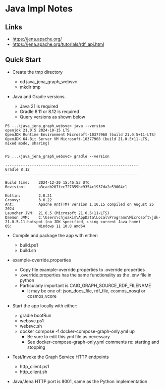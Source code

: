 # Java Impl Notes

## Links

- https://jena.apache.org/
- https://jena.apache.org/tutorials/rdf_api.html

## Quick Start

- Create the tmp directory
  - cd java_jena_graph_websvc
  - mkdir tmp
  
- Java and Gradle versions.
  - Java 21 is required
  - Gradle 8.11 or 8.12 is required
  - Query versions as shown below

```
PS ...\java_jena_graph_websvc> java --version
openjdk 21.0.5 2024-10-15 LTS
OpenJDK Runtime Environment Microsoft-10377968 (build 21.0.5+11-LTS)
OpenJDK 64-Bit Server VM Microsoft-10377968 (build 21.0.5+11-LTS, mixed mode, sharing)


PS ...\java_jena_graph_websvc> gradle --version

------------------------------------------------------------
Gradle 8.12
------------------------------------------------------------

Build time:    2024-12-20 15:46:53 UTC
Revision:      a3cacb207fec727859be9354c1937da2e59004c1

Kotlin:        2.0.21
Groovy:        3.0.22
Ant:           Apache Ant(TM) version 1.10.15 compiled on August 25 2024
Launcher JVM:  21.0.5 (Microsoft 21.0.5+11-LTS)
Daemon JVM:    C:\Users\chjoakim\AppData\Local\Programs\Microsoft\jdk-21.0.5.11-hotspot (no JDK specified, using current Java home)
OS:            Windows 11 10.0 amd64
```

- Compile and package the app with either:
  - build.ps1
  - build.sh

- example-override.properties
  - Copy file example-override.properties to .override.properties
  - .override.properties has the same functionality as the .env file in python
  - Particularly important is CAIG_GRAPH_SOURCE_RDF_FILENAME
    - It may be one of: json_docs_file, rdf_file, cosmos_nosql or cosmos_vcore

- Start the app locally with either:
  - gradle bootRun
  - websvc.ps1
  - websvc.sh
  - docker compose -f docker-compose-graph-only.yml up
    - Be sure to edit this yml file as necessary
    - See docker-compose-graph-only.yml comments re: starting and stopping

- Test/Invoke the Graph Service HTTP endpoints
  - http_client.ps1
  - http_client.sh

- Java/Jena HTTP port is 8001, same as the Python implementation
